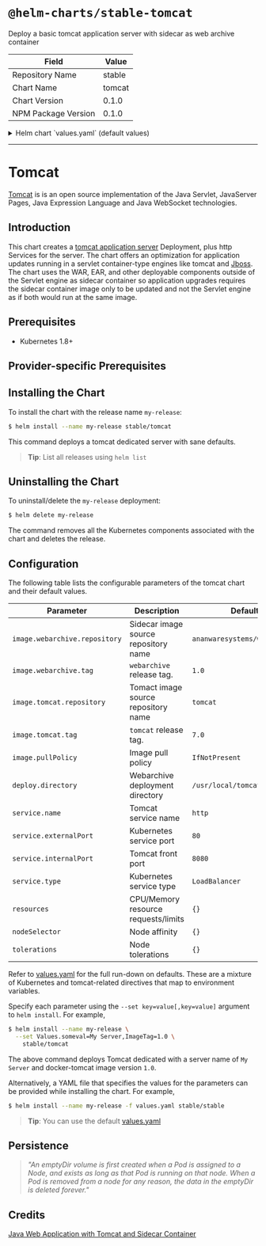 # `@helm-charts/stable-tomcat`

Deploy a basic tomcat application server with sidecar as web archive container

| Field               | Value  |
| ------------------- | ------ |
| Repository Name     | stable |
| Chart Name          | tomcat |
| Chart Version       | 0.1.0  |
| NPM Package Version | 0.1.0  |

<details>

<summary>Helm chart `values.yaml` (default values)</summary>

```yaml
# Default values for the chart.
# This is a YAML-formatted file.
# Declare variables to be passed into your templates.
replicaCount: 1

image:
  webarchive:
    repository: ananwaresystems/webarchive
    tag: '1.0'
  tomcat:
    repository: tomcat
    tag: '7.0'
  pullPolicy: IfNotPresent

deploy:
  directory: /usr/local/tomcat/webapps

service:
  name: http
  type: LoadBalancer
  externalPort: 80
  internalPort: 8080

ingress:
  enabled: false
  annotations:
    {}
    # kubernetes.io/ingress.class: nginx
    # kubernetes.io/tls-acme: "true"
  path: /
  hosts:
    - chart-example.local
  tls: []
  #  - secretName: chart-example-tls
  #    hosts:
  #      - chart-example.local

resources: {}
#  limits:
#    cpu: 100m
#    memory: 256Mi
#  requests:
#    cpu: 100m
#    memory: 256Mi

nodeSelector: {}

tolerations: []

affinity: {}
```

</details>

---

# Tomcat

[Tomcat](http://tomcat.apache.org) is is an open source implementation of the Java Servlet, JavaServer Pages, Java Expression Language and Java WebSocket technologies.

## Introduction

This chart creates a [tomcat application server](http://tomcat.apache.org) Deployment, plus http Services for the server.
The chart offers an optimization for application updates running in a servlet container-type engines like tomcat and [Jboss](http://jbossas.jboss.org). The chart uses the WAR, EAR, and other deployable components outside of the Servlet engine as sidecar container so application upgrades requires the sidecar container image only to be updated and not the Servlet engine as if both would run at the same image.

## Prerequisites

- Kubernetes 1.8+

## Provider-specific Prerequisites

## Installing the Chart

To install the chart with the release name `my-release`:

```bash
$ helm install --name my-release stable/tomcat
```

This command deploys a tomcat dedicated server with sane defaults.

> **Tip**: List all releases using `helm list`

## Uninstalling the Chart

To uninstall/delete the `my-release` deployment:

```bash
$ helm delete my-release
```

The command removes all the Kubernetes components associated with the chart and deletes the release.

## Configuration

The following table lists the configurable parameters of the tomcat chart and their default values.

| Parameter                     | Description                          | Default                      |
| ----------------------------- | ------------------------------------ | ---------------------------- |
| `image.webarchive.repository` | Sidecar image source repository name | `ananwaresystems/webarchive` |
| `image.webarchive.tag`        | `webarchive` release tag.            | `1.0`                        |
| `image.tomcat.repository`     | Tomact image source repository name  | `tomcat`                     |
| `image.tomcat.tag`            | `tomcat` release tag.                | `7.0`                        |
| `image.pullPolicy`            | Image pull policy                    | `IfNotPresent`               |
| `deploy.directory`            | Webarchive deployment directory      | `/usr/local/tomcat/webapps`  |
| `service.name`                | Tomcat service name                  | `http`                       |
| `service.externalPort`        | Kubernetes service port              | `80`                         |
| `service.internalPort`        | Tomcat front port                    | `8080`                       |
| `service.type`                | Kubernetes service type              | `LoadBalancer`               |
| `resources`                   | CPU/Memory resource requests/limits  | `{}`                         |
| `nodeSelector`                | Node affinity                        | `{}`                         |
| `tolerations`                 | Node tolerations                     | `{}`                         |

Refer to [values.yaml](values.yaml) for the full run-down on defaults. These are a mixture of Kubernetes and tomcat-related directives that map to environment variables.

Specify each parameter using the `--set key=value[,key=value]` argument to `helm install`. For example,

```bash
$ helm install --name my-release \
  --set Values.someval=My Server,ImageTag=1.0 \
    stable/tomcat
```

The above command deploys Tomcat dedicated with a server name of `My Server` and docker-tomcat image version `1.0`.

Alternatively, a YAML file that specifies the values for the parameters can be provided while installing the chart. For example,

```bash
$ helm install --name my-release -f values.yaml stable/stable
```

> **Tip**: You can use the default [values.yaml](values.yaml)

## Persistence

> _"An emptyDir volume is first created when a Pod is assigned to a Node, and exists as long as that Pod is running on that node. When a Pod is removed from a node for any reason, the data in the emptyDir is deleted forever."_

## Credits

[Java Web Application with Tomcat and Sidecar Container](https://github.com/kubernetes/examples/tree/master/staging/javaweb-tomcat-sidecar)
